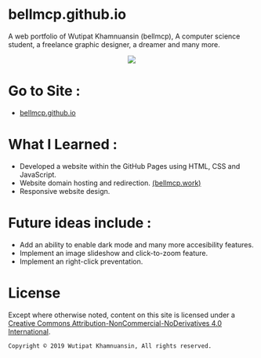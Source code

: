# bellmcp.github.io
A web portfolio of Wutipat Khamnuansin (bellmcp), A computer science student, a freelance graphic designer, a dreamer and many more.

<p align="center">
  <img src="https://bellmcp.work/meta_preview.jpg" />
</p>

# Go to Site :
* [bellmcp.github.io](http://bellmcp.github.io)

# What I Learned :

* Developed a website within the GitHub Pages using HTML, CSS and JavaScript.
* Website domain hosting and redirection. [(bellmcp.work)](http://bellmcp.work)
* Responsive website design.

# Future ideas include :

* Add an ability to enable dark mode and many more accesibility features.
* Implement an image slideshow and click-to-zoom feature.
* Implement an right-click preventation.

# License

Except where otherwise noted, content on this site is licensed under a [Creative Commons Attribution-NonCommercial-NoDerivatives 4.0 International](http://creativecommons.org/licenses/by-nc-nd/4.0/).

`Copyright © 2019 Wutipat Khamnuansin, All rights reserved.`
